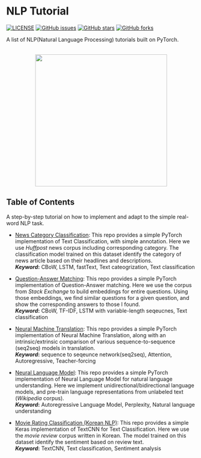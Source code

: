 # NLP Tutorial
[![LICENSE](https://img.shields.io/github/license/lyeoni/nlp-tutorial?style=flat-square)](https://github.com/lyeoni/nlp-tutorial/blob/master/LICENSE)
[![GitHub issues](https://img.shields.io/github/issues/lyeoni/nlp-tutorial?style=flat-square)](https://github.com/lyeoni/nlp-tutorial/issues)
[![GitHub stars](https://img.shields.io/github/stars/lyeoni/nlp-tutorial?style=flat-square&color=important)](https://github.com/lyeoni/nlp-tutorial/stargazers)
[![GitHub forks](https://img.shields.io/github/forks/lyeoni/nlp-tutorial?style=flat-square&color=blueviolet)](https://github.com/lyeoni/nlp-tutorial/network/members)

A list of NLP(Natural Language Processing) tutorials built on PyTorch.
<br><br>
<p align="center">
<img width="350" src="https://raw.githubusercontent.com/pytorch/pytorch/master/docs/source/_static/img/pytorch-logo-dark.png"  align="middle">
</p>

## Table of Contents
A step-by-step tutorial on how to implement and adapt to the simple real-word NLP task.

- [News Category Classification](https://github.com/lyeoni/nlp-tutorial/tree/master/news-category-classifcation): This repo provides a simple PyTorch implementation of Text Classification, with simple annotation. Here we use _Huffpost_ news corpus including corresponding category. The classification model trained on this dataset identify the category of news article based on their headlines and descriptions.
<br>**_Keyword_:** CBoW, LSTM, fastText, Text cateogrization, Text classification<br>

- [Question-Answer Matching](https://github.com/lyeoni/nlp-tutorial/tree/master/question-answer-matching): This repo provides a simple PyTorch implementation of Question-Answer matching. Here we use the corpus from _Stack Exchange_ to build embeddings for entire questions. Using those embeddings, we find similar questions for a given question, and show the corresponding answers to those I found.
<br>**_Keyword_:** CBoW, TF-IDF, LSTM with variable-length seqeucnes, Text classification<br>

- [Neural Machine Translation](https://github.com/lyeoni/nlp-tutorial/tree/master/neural-machine-translation): This repo provides a simple PyTorch implementation of Neural Machine Translation, along with an intrinsic/extrinsic comparison of various sequence-to-sequence (seq2seq) models in translation.
<br>**_Keyword_:** sequence to seqeunce network(seq2seq), Attention, Autoregressive, Teacher-forcing<br>

- [Neural Language Model](https://github.com/lyeoni/pretraining-for-language-understanding): This repo provides a simple PyTorch implementation of Neural Language Model for natural language understanding.
Here we implement unidirectional/bidirectional language models, and pre-train language representations from unlabeled text (_Wikipedia_ corpus).
<br>**_Keyword_:** Autoregressive Language Model, Perplexity, Natural language understanding<br>

- [Movie Rating Classification (Korean NLP)](https://github.com/lyeoni/nlp-tutorial/tree/master/movie-rating-classification): This repo provides a simple Keras implementation of TextCNN for Text Classification.
Here we use the _movie review_ corpus written in Korean. The model trained on this dataset identify the sentiment based on review text.
<br>**_Keyword_:** TextCNN, Text classification, Sentiment analysis<br>
